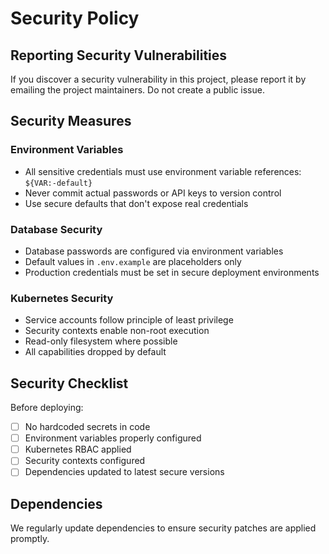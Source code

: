 # Security Policy

## Reporting Security Vulnerabilities

If you discover a security vulnerability in this project, please report it by emailing the project maintainers. Do not create a public issue.

## Security Measures

### Environment Variables
- All sensitive credentials must use environment variable references: `${VAR:-default}`
- Never commit actual passwords or API keys to version control
- Use secure defaults that don't expose real credentials

### Database Security
- Database passwords are configured via environment variables
- Default values in `.env.example` are placeholders only
- Production credentials must be set in secure deployment environments

### Kubernetes Security
- Service accounts follow principle of least privilege
- Security contexts enable non-root execution
- Read-only filesystem where possible
- All capabilities dropped by default

## Security Checklist

Before deploying:
- [ ] No hardcoded secrets in code
- [ ] Environment variables properly configured
- [ ] Kubernetes RBAC applied
- [ ] Security contexts configured
- [ ] Dependencies updated to latest secure versions

## Dependencies

We regularly update dependencies to ensure security patches are applied promptly.
